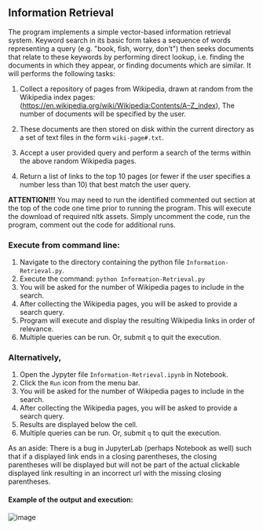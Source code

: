 ## Information Retrieval 

The program implements a simple vector-based information retrieval system.  Keyword search in its basic form takes a sequence of words representing a query (e.g. "book, fish, worry, don't") then seeks documents that relate to these keywords by performing direct lookup, i.e. finding the documents in which they appear, or finding documents which are similar. It will performs the following tasks:

1. Collect a repository of pages from Wikipedia,  drawn at random from the Wikipedia index pages: (https://en.wikipedia.org/wiki/Wikipedia:Contents/A–Z_index), The number of documents will be specified by the user.  

2. These documents are then stored on disk within the current directory as a set of text files in the form `wiki-page#.txt`.

3. Accept a user provided query and perform a search of the terms within the above random Wikipedia pages.

4. Return a list of links to the top 10 pages (or fewer if the user specifies a number less than 10) that best match the user query.


<b>ATTENTION!!!</b>
You may need to run the identified commented out section at the top of the code one time prior to running the program. This will execute the download of required nltk assets. Simply uncomment the code, run the program, comment out the code for additional runs.

### Execute from command line:
1) Navigate to the directory containing the python file `Information-Retrieval.py`.
2) Execute the command: `python Information-Retrieval.py`
3) You will be asked for the number of Wikipedia pages to include in the search.
4) After collecting the Wikipedia pages, you will be asked to provide a search query.
5) Program will execute and display the resulting Wikipedia links in order of relevance.
6) Multiple queries can be run. Or, submit `q` to quit the execution. 

### Alternatively,
1) Open the Jypyter file `Information-Retrieval.ipynb` in Notebook.
2) Click the `Run` icon from the menu bar.
3) You will be asked for the number of Wikipedia pages to include in the search.
4) After collecting the Wikipedia pages, you will be asked to provide a search query.
5) Results are displayed below the cell.
6) Multiple queries can be run. Or, submit `q` to quit the execution.

As an aside: There is a bug in JupyterLab (perhaps Notebook as well) such that if a displayed link ends in a closing parentheses, the closing parentheses will be displayed but will not be part of the actual clickable displayed link resulting in an incorrect url with the missing closing parentheses.


#### Example of the output and execution:

![image](https://user-images.githubusercontent.com/125444385/221124668-40c4a1c4-2491-4b9c-bf8b-dbb1ee87aa1b.png)
